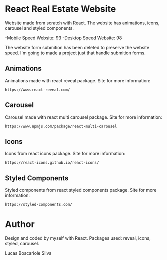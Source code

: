 # React Real Estate Website

Website made from scratch with React. The website has animations, icons, carousel and styled components.

-Mobile Speed Website: 93
-Desktop Speed Website: 98

The website form submition has been deleted to preserve the website speed. I'm going to made a project just that handle submition forms.

## Animations

Animations made with react reveal package.
Site for more information:

```
https://www.react-reveal.com/
```

## Carousel

Carousel made with react multi carousel package.
Site for more information:

```
https://www.npmjs.com/package/react-multi-carousel
```

## Icons

Icons from react icons package.
Site for more information:

```
https://react-icons.github.io/react-icons/
```

## Styled Components

Styled components from react styled components package.
Site for more information:

```
https://styled-components.com/
```

# Author

Design and coded by myself with React. Packages used: reveal, icons, styled, carousel.

Lucas Boscariole Silva
